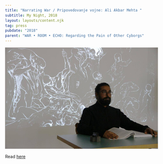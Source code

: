 ```yaml
---
title: "Narrating War / Pripovedovanje vojne: Ali Akbar Mehta "
subtitle: My Night, 2018
layout: layouts/content.njk
tag: press
pubdate: "2018"
parent: "WAR • ROOM • ECHO: Regarding the Pain of Other Cyborgs"
---
```

![](/static/img/narrating-war-pripovedovanje-vojne-ali-akbar-mehta.jpg)

Read [here](https://mynight.si/events/narrating-war-pripovedovanje-vojne-ali-akbar-mehta/)